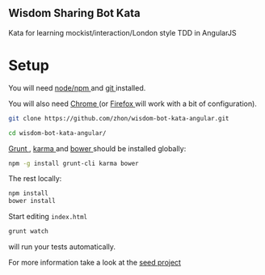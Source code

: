 Wisdom Sharing Bot Kata
-----------------------

Kata for learning mockist/interaction/London style TDD in AngularJS

Setup
=====

You will need [ node/npm ]( http://nodejs.org/ ) and [ git ]( http://git-scm.com/ ) installed.

You will also need [ Chrome ]( https://www.google.com/intl/en/chrome/browser/ ) (or [ Firefox ]( http://www.mozilla.org/en-US/firefox/new/ ) will work with a bit of configuration).

```bash
git clone https://github.com/zhon/wisdom-bot-kata-angular.git

cd wisdom-bot-kata-angular/
```

[ Grunt ]( http://gruntjs.com/ ), [ karma ]( https://github.com/karma-runner/karma ) and [ bower ]( https://github.com/bower/bower ) should be installed globally:


```bash
npm -g install grunt-cli karma bower
```

The rest locally:

```bash
npm install
bower install
```

Start editing ``index.html``

```bash
grunt watch
```

will run your tests automatically.

For more information take a look at the [ seed project ]( https://github.com/ngbp/ngbp/tree/v0.3.1-release )


